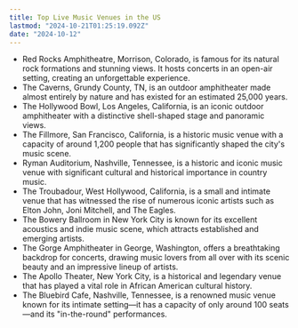 ```yaml
---
title: Top Live Music Venues in the US
lastmod: "2024-10-21T01:25:19.092Z"
date: "2024-10-12"
---
```


- Red Rocks Amphitheatre, Morrison, Colorado, is famous for its natural rock formations and stunning views. It hosts concerts in an open-air setting, creating an unforgettable experience.
- The Caverns, Grundy County, TN, is an outdoor amphitheater made almost entirely by nature and has existed for an estimated 25,000 years.
- The Hollywood Bowl, Los Angeles, California, is an iconic outdoor amphitheater with a distinctive shell-shaped stage and panoramic views.
- The Fillmore, San Francisco, California, is a historic music venue with a capacity of around 1,200 people that has significantly shaped the city's music scene.
- Ryman Auditorium, Nashville, Tennessee, is a historic and iconic music venue with significant cultural and historical importance in country music.
- The Troubadour, West Hollywood, California, is a small and intimate venue that has witnessed the rise of numerous iconic artists such as Elton John, Joni Mitchell, and The Eagles.
- The Bowery Ballroom in New York City is known for its excellent acoustics and indie music scene, which attracts established and emerging artists.
- The Gorge Amphitheater in George, Washington, offers a breathtaking backdrop for concerts, drawing music lovers from all over with its scenic beauty and an impressive lineup of artists.
- The Apollo Theater, New York City, is a historical and legendary venue that has played a vital role in African American cultural history.
- The Bluebird Cafe, Nashville, Tennessee, is a renowned music venue known for its intimate setting—it has a capacity of only around 100 seats—and its "in-the-round" performances.
